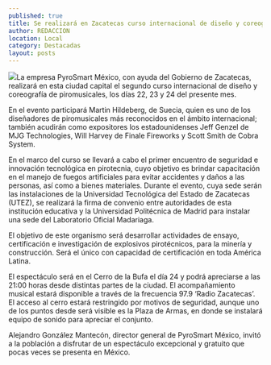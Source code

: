 ```yaml
---
published: true
title: Se realizará en Zacatecas curso internacional de diseño y coreografía de piromusicales
author: REDACCION
location: Local
category: Destacadas
layout: posts
---
```


![](http://i.imgur.com/EDIrzeym.jpg)La empresa PyroSmart México, con ayuda del Gobierno de Zacatecas, realizará en esta ciudad capital el segundo curso internacional de diseño y coreografía de piromusicales, los días 22, 23 y 24 del presente mes.

En el evento participará Martin Hildeberg, de Suecia, quien es uno de los diseñadores de piromusicales más reconocidos en el ámbito internacional; también acudirán como expositores los estadounidenses Jeff Genzel de MJG Technologies, Will Harvey de Finale Fireworks y Scott Smith de Cobra System.

En el marco del curso se llevará a cabo el primer encuentro de seguridad e innovación tecnológica en pirotecnia, cuyo objetivo es brindar capacitación en el manejo de fuegos artificiales para evitar accidentes y daños a las personas, así como a bienes materiales. Durante el evento, cuya sede serán las instalaciones de la Universidad Tecnológica del Estado de Zacatecas (UTEZ), se realizará la firma de convenio entre autoridades de esta institución educativa y la Universidad Politécnica de Madrid para instalar una sede del Laboratorio Oficial Madariaga.

El objetivo de este organismo será desarrollar actividades de ensayo, certificación e investigación de explosivos pirotécnicos, para la minería y construcción. Será el único con capacidad de certificación en toda América Latina.

El espectáculo será en el Cerro de la Bufa el día 24 y podrá apreciarse a las 21:00 horas desde distintas partes de la ciudad. El acompañamiento musical estará disponible a través de la frecuencia 97.9 ‘Radio Zacatecas’. El acceso al cerro estará restringido por motivos de seguridad, aunque uno de los puntos desde será visible es la Plaza de Armas, en donde se instalará equipo de sonido para apreciar el conjunto.

Alejandro González Mantecón, director general de PyroSmart México, invitó a la población a disfrutar de un espectáculo excepcional y gratuito que pocas veces se presenta en México.
